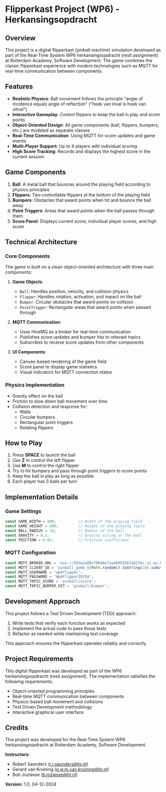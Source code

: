 # Flipperkast Project (WP6) - Herkansingsopdracht

## Overview
This project is a digital flipperkast (pinball machine) simulation developed as part of the Real-Time System WP6 herkansingsopdracht (resit assignment) at Rotterdam Academy, Software Development. The game combines the classic flipperkast experience with modern technologies such as MQTT for real-time communication between components.

## Features
- **Realistic Physics**: Ball movement follows the principle "angle of incidence equals angle of reflection" ("hoek van inval is hoek van uitval")
- **Interactive Gameplay**: Control flippers to keep the ball in play and score points
- **Object-Oriented Design**: All game components (ball, flippers, bumpers, etc.) are modeled as separate classes
- **Real-Time Communication**: Using MQTT for score updates and game events
- **Multi-Player Support**: Up to 4 players with individual scoring
- **High Score Tracking**: Records and displays the highest score in the current session

## Game Components
1. **Ball**: A metal ball that bounces around the playing field according to physics principles
2. **Flippers**: Two controllable flippers at the bottom of the playing field
3. **Bumpers**: Obstacles that award points when hit and bounce the ball away
4. **Point Triggers**: Areas that award points when the ball passes through them
5. **Score Panel**: Displays current score, individual player scores, and high score

## Technical Architecture

### Core Components
The game is built on a clean object-oriented architecture with three main components:

1. **Game Objects**:
   - `Ball`: Handles position, velocity, and collision physics
   - `Flipper`: Handles rotation, activation, and impact on the ball
   - `Bumper`: Circular obstacles that award points on collision
   - `PointTrigger`: Rectangular areas that award points when passed through

2. **MQTT Communication**:
   - Uses HiveMQ as a broker for real-time communication
   - Publishes score updates and bumper hits to relevant topics
   - Subscribes to receive score updates from other components

3. **UI Components**:
   - Canvas-based rendering of the game field
   - Score panel to display game statistics
   - Visual indicators for MQTT connection status

### Physics Implementation
- Gravity effect on the ball
- Friction to slow down ball movement over time
- Collision detection and response for:
  - Walls
  - Circular bumpers
  - Rectangular point triggers
  - Rotating flippers

## How to Play
1. Press **SPACE** to launch the ball
2. Use **Z** to control the left flipper
3. Use **M** to control the right flipper
4. Try to hit bumpers and pass through point triggers to score points
5. Keep the ball in play as long as possible
6. Each player has 3 balls per turn

## Implementation Details

### Game Settings
```javascript
const GAME_WIDTH = 400;          // Width of the playing field
const GAME_HEIGHT = 600;         // Height of the playing field
const BALL_RADIUS = 10;          // Radius of the ball
const GRAVITY = 0.2;             // Gravity acting on the ball
const FRICTION = 0.01;           // Friction coefficient
```

### MQTT Configuration
```javascript
const MQTT_BROKER_URL = 'wss://583e2a89c70040a7aa40059267a627bc.s1.eu.hivemq.cloud:8884/mqtt';
const MQTT_CLIENT_ID = `pinball_game_${Math.random().toString(16).substring(2, 10)}`;
const MQTT_USERNAME = 'wp6flipper';
const MQTT_PASSWORD = 'Wp6Flipper2025@';
const MQTT_TOPIC_SCORE = 'pinball/score';
const MQTT_TOPIC_BUMPER_HIT = 'pinball/bumper';
```

## Development Approach
This project follows a Test Driven Development (TDD) approach:
1. Write tests that verify each function works as expected
2. Implement the actual code to pass those tests
3. Refactor as needed while maintaining test coverage

This approach ensures the flipperkast operates reliably and correctly.

## Project Requirements
This digital flipperkast was developed as part of the WP6 herkansingsopdracht (resit assignment). The implementation satisfies the following requirements:
- Object-oriented programming principles
- Real-time MQTT communication between components
- Physics-based ball movement and collisions
- Test Driven Development methodology
- Interactive graphical user interface

## Credits
This project was developed for the Real-Time System WP6 herkansingsopdracht at Rotterdam Academy, Software Development.

**Instructors**: 
- Robert Saunders (r.r.saunders@hr.nl)
- Gerard van Kruining (g.w.m.van.kruining@hr.nl)
- Bob Joziasse (b.joziasse@hr.nl)

**Version**: 1.0, 04-12-2024